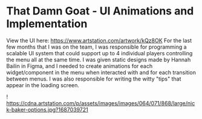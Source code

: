 # That Damn Goat - UI Animations and Implementation
View the UI here: https://www.artstation.com/artwork/kQz8OK
For the last few months that I was on the team, I was responsible for programming a scalable UI system that could support up to 4 individual players controlling the menu all at the same time. I was given static designs made by Hannah Bailin in Figma, and I needed to create animations for each widget/component in the menu when interacted with and for each transition between menus. I was also responsible for writing the witty "tips" that appear in the loading screen.

! https://cdna.artstation.com/p/assets/images/images/064/071/868/large/nick-baker-options.jpg?1687039721
